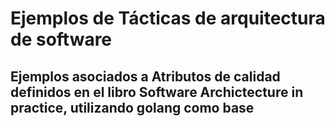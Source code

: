 # Ejemplos de Tácticas de arquitectura de software
## Ejemplos asociados a Atributos de calidad definidos en el libro Software Archictecture in practice, utilizando golang como base
